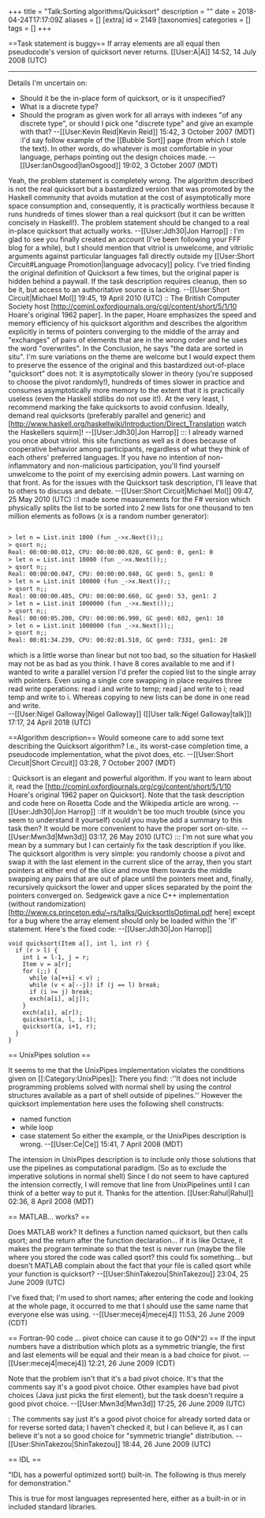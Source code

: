 +++
title = "Talk:Sorting algorithms/Quicksort"
description = ""
date = 2018-04-24T17:17:09Z
aliases = []
[extra]
id = 2149
[taxonomies]
categories = []
tags = []
+++

==Task statement is buggy==
If array elements are all equal then pseudocode's version of quicksort never returns. [[User:A|A]] 14:52, 14 July 2008 (UTC)

----

Details I'm uncertain on:
* Should it be the in-place form of quicksort, or is it unspecified?
* What is a discrete type?
* Should the program as given work for all arrays with indexes "of any discrete type", or should I pick one "discrete type" and give an example with that?
--[[User:Kevin Reid|Kevin Reid]] 15:42, 3 October 2007 (MDT)
:I'd say follow example of the [[Bubble Sort]] page (from which I stole the text). In other words, do whatever is most comfortable in your language, perhaps pointing out the design choices made. --[[User:IanOsgood|IanOsgood]] 19:02, 3 October 2007 (MDT)


Yeah, the problem statement is completely wrong. The algorithm described is not the real quicksort but a bastardized version that was promoted by the Haskell community that avoids mutation at the cost of asymptotically more space consumption and, consequently, it is practically worthless because it runs hundreds of times slower than a real quicksort (but it can be written concisely in Haskell!). The problem statement should be changed to a real in-place quicksort that actually works. --[[User:Jdh30|Jon Harrop]]
: I'm glad to see you finally created an account (I've been following your FFF blog for a while), but I should mention that vitriol is unwelcome, and vitriolic arguments against particular languages fall directly outside my [[User:Short Circuit#Language Promotion|language advocacy]] policy.  I've tried finding the original definition of Quicksort a few times, but the original paper is hidden behind a paywall. If the task description requires cleanup, then so be it, but access to an authoritative source is lacking. --[[User:Short Circuit|Michael Mol]] 19:45, 19 April 2010 (UTC)
:: The British Computer Society host [http://comjnl.oxfordjournals.org/cgi/content/short/5/1/10 Hoare's original 1962 paper]. In the paper, Hoare emphasizes the speed and memory efficiency of his quicksort algorithm and describes the algorithm explicitly in terms of pointers converging to the middle of the array and "exchanges" of pairs of elements that are in the wrong order and he uses the word "overwrites". In the Conclusion, he says "the data are sorted in situ". I'm sure variations on the theme are welcome but I would expect them to preserve the essence of the original and this bastardized out-of-place "quicksort" does not: it is asymptotically slower in theory (you're supposed to choose the pivot randomly!), hundreds of times slower in practice and consumes asymptotically more memory to the extent that it is practically useless (even the Haskell stdlibs do not use it!). At the very least, I recommend marking the fake quicksorts to avoid confusion. Ideally, demand real quicksorts (preferably parallel and generic) and [http://www.haskell.org/haskellwiki/Introduction/Direct_Translation watch the Haskellers squirm]! --[[User:Jdh30|Jon Harrop]]
::: I already warned you once about vitriol. this site functions as well as it does because of cooperative behavior among participants, regardless of what they think of each others' preferred languages. If you have no intention of non-inflammatory and non-malicious participation, you'll find yourself unwelcome to the point of my exercising admin powers. Last warning on that front. As for the issues with the Quicksort task description, I'll leave that to others to discuss and debate. --[[User:Short Circuit|Michael Mol]] 09:47, 25 May 2010 (UTC)
::I made some measurements for the F# version which physically splits the list to be sorted into 2 new lists for one thousand to ten million elements as follows (x is a random number generator):

```txt

> let n = List.init 1000 (fun _->x.Next());;
> qsort n;;
Real: 00:00:00.012, CPU: 00:00:00.020, GC gen0: 0, gen1: 0
> let n = List.init 10000 (fun _->x.Next());;
> qsort n;;                                  
Real: 00:00:00.047, CPU: 00:00:00.040, GC gen0: 5, gen1: 0
> let n = List.init 100000 (fun _->x.Next());;
> qsort n;;                                   
Real: 00:00:00.485, CPU: 00:00:00.660, GC gen0: 53, gen1: 2
> let n = List.init 1000000 (fun _->x.Next());;
> qsort n;;                                    
Real: 00:00:05.200, CPU: 00:00:06.990, GC gen0: 602, gen1: 10
> let n = List.init 1000000 (fun _->x.Next());;
> qsort n;;                                     
Real: 00:01:34.239, CPU: 00:02:01.510, GC gen0: 7331, gen1: 20

```

which is a little worse than linear but not too bad, so the situation for Haskell may not be as bad as you think. I have 8 cores available to me and if I wanted to write a parallel version I'd prefer the copied list to the single array with pointers. Even using a single core swapping in place requires three read write operations: read i and write to temp; read j and write to i; read temp and write to i. Whereas copying to new lists can be done in one read and write.  
--[[User:Nigel Galloway|Nigel Galloway]] ([[User talk:Nigel Galloway|talk]]) 17:17, 24 April 2018 (UTC)

==Algorithm description==
Would someone care to add some text describing the Quicksort algorithm?  I.e., its worst-case completion time, a pseudocode implementation, what the pivot does, etc. --[[User:Short Circuit|Short Circuit]] 03:28, 7 October 2007 (MDT)

: Quicksort is an elegant and powerful algorithm. If you want to learn about it, read the [http://comjnl.oxfordjournals.org/cgi/content/short/5/1/10 Hoare's original 1962 paper on Quicksort]. Note that the task description and code here on Rosetta Code and the Wikipedia article are wrong. --[[User:Jdh30|Jon Harrop]]
::If it wouldn't be too much trouble (since you seem to understand it yourself) could you maybe add a summary to this task then? It would be more convenient to have the proper sort on-site. --[[User:Mwn3d|Mwn3d]] 03:17, 26 May 2010 (UTC)
::: I'm not sure what you mean by a summary but I can certainly fix the task description if you like. The quicksort algorithm is very simple: you randomly choose a pivot and swap it with the last element in the current slice of the array, then you start pointers at either end of the slice and move them towards the middle swapping any pairs that are out of place until the pointers meet and, finally, recursively quicksort the lower and upper slices separated by the point the pointers converged on. Sedgewick gave a nice C++ implementation (without randomization) [http://www.cs.princeton.edu/~rs/talks/QuicksortIsOptimal.pdf here] except for a bug where the array element should only be loaded within the 'if' statement. Here's the fixed code: --[[User:Jdh30|Jon Harrop]]

    void quicksort(Item a[], int l, int r) {
      if (r > l) {
        int i = l-1, j = r;
        Item v = a[r];
        for (;;) {
          while (a[++i] < v) ;
          while (v < a[--j]) if (j == l) break;
          if (i >= j) break;
          exch(a[i], a[j]);
        }
        exch(a[i], a[r]);
        quicksort(a, l, i-1);
        quicksort(a, i+1, r);
      }
    }

== UnixPipes solution ==

It seems to me that the UnixPipes implementation violates the conditions given on [[:Category:UnixPipes]]: There you find:
:''It does not include programming problems solved with normal shell by using the control structures available as a part of shell outside of pipelines.''
However the quicksort implementation here uses the following shell constructs:
* named function
* while loop
* case statement
So either the example, or the UnixPipes description is wrong. --[[User:Ce|Ce]] 15:41, 7 April 2008 (MDT)

The intension in UnixPipes description is to include only those solutions that use the pipelines as computational paradigm.
(So as to exclude the imperative solutions in normal shell)
Since I do not seem to have captured the intension correctly, I will remove that line from UnixPipelines until I can think of a better way to put it. Thanks for the attention.
[[User:Rahul|Rahul]] 02:36, 8 April 2008 (MDT)

== MATLAB... works? ==

Does MATLAB work? It defines a function named quicksort, but then calls qsort; and the return after the function declaration... if it is like Octave, it makes the program terminate so that the test is never run (maybe the file where you stored the code was called qsort? this could fix something... but doesn't MATLAB complain about the fact that your file is called qsort while your function is quicksort? --[[User:ShinTakezou|ShinTakezou]] 23:04, 25 June 2009 (UTC)

I've fixed that; I'm used to short names; after entering the code and looking at the whole page, it occurred to me that I should use the same name that everyone else was using. --[[User:mecej4|mecej4]] 11:53, 26 June 2009 (CDT)

== Fortran-90 code ... pivot choice can cause it to go O(N^2) ==
If the input numbers have a distribution which plots as a symmetric triangle, the first and last elements will be equal and their mean is a bad choice for pivot.
--[[User:mecej4|mecej4]] 12:21, 26 June 2009 (CDT)

Note that the problem isn't that it's a bad pivot choice. It's that the comments say it's a good pivot choice. Other examples have bad pivot choices (Java just picks the first element), but the task doesn't require a good pivot choice. --[[User:Mwn3d|Mwn3d]] 17:25, 26 June 2009 (UTC)

: The comments say just it's a good pivot choice for already sorted data or for reverse sorted data; I haven't checked it, but I can believe it, as I can believe it's not a so good choice for "symmetric triangle" distribution. --[[User:ShinTakezou|ShinTakezou]] 18:44, 26 June 2009 (UTC)

== IDL ==

"IDL has a powerful optimized sort() built-in. The following is thus merely for demonstration."

This is true for most languages represented here, either as a built-in or in included standard libraries.
